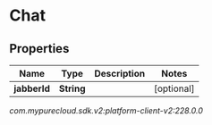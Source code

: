 # Chat


## Properties

| Name | Type | Description | Notes |
| ------------ | ------------- | ------------- | ------------- |
| **jabberId** | **String** |  |  [optional] |




_com.mypurecloud.sdk.v2:platform-client-v2:228.0.0_
